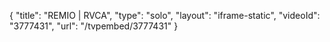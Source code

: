 {
    "title": "REMIO | RVCA",
    "type": "solo",
    "layout": "iframe-static",
    "videoId": "3777431",
    "url": "\/tvpembed\/3777431"
}